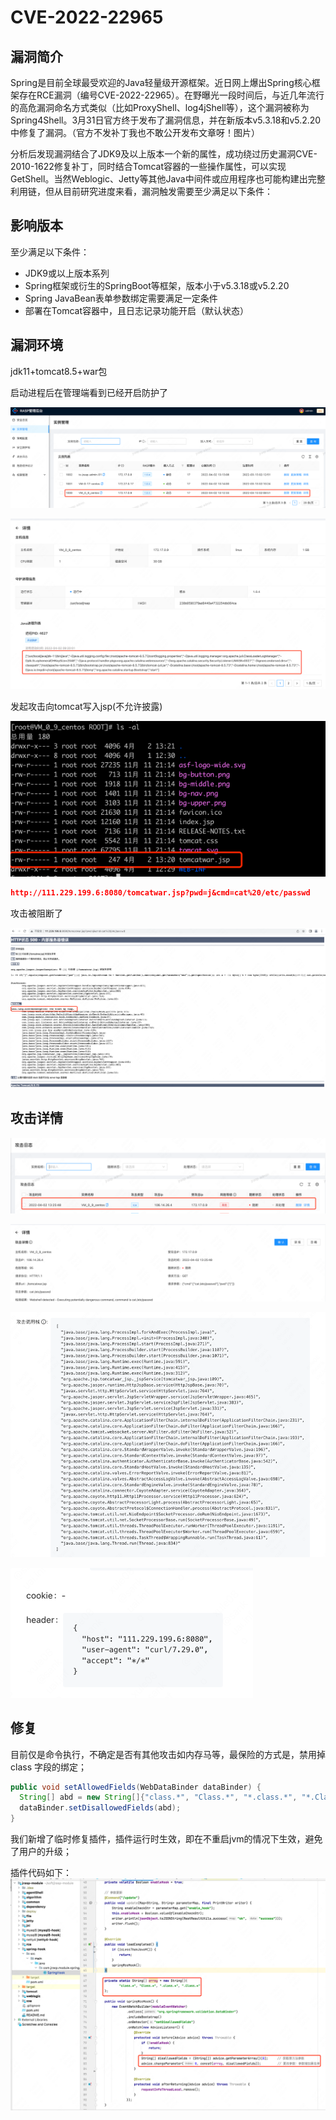 # CVE-2022-22965

## 漏洞简介
Spring是目前全球最受欢迎的Java轻量级开源框架。近日网上爆出Spring核心框架存在RCE漏洞（编号CVE-2022-22965）。在野曝光一段时间后，与近几年流行的高危漏洞命名方式类似（比如ProxyShell、log4jShell等），这个漏洞被称为Spring4Shell。3月31日官方终于发布了漏洞信息，并在新版本v5.3.18和v5.2.20中修复了漏洞。（官方不发补丁我也不敢公开发布文章呀！图片）

分析后发现漏洞结合了JDK9及以上版本一个新的属性，成功绕过历史漏洞CVE-2010-1622修复补丁，同时结合Tomcat容器的一些操作属性，可以实现GetShell。当然Weblogic、Jetty等其他Java中间件或应用程序也可能构建出完整利用链，但从目前研究进度来看，漏洞触发需要至少满足以下条件：

## 影响版本

至少满足以下条件：
+ JDK9或以上版本系列
+ Spring框架或衍生的SpringBoot等框架，版本小于v5.3.18或v5.2.20
+ Spring JavaBean表单参数绑定需要满足一定条件
+ 部署在Tomcat容器中，且日志记录功能开启（默认状态）


## 漏洞环境

jdk11+tomcat8.5+war包

启动进程后在管理端看到已经开启防护了

![img.png](../.vuepress/public/images/case/CVE-2022-22965/host_info.png)


![img_1.png](../.vuepress/public/images/case/CVE-2022-22965/process_info.png)

发起攻击向tomcat写入jsp(不允许披露)

![img_2.png](../.vuepress/public/images/case/CVE-2022-22965/tomcat_jsp.png)

```json
http://111.229.199.6:8080/tomcatwar.jsp?pwd=j&cmd=cat%20/etc/passwd
```
攻击被阻断了

![img_3.png](../.vuepress/public/images/case/CVE-2022-22965/response.png)

## 攻击详情

![img_4.png](../.vuepress/public/images/case/CVE-2022-22965/attack_Info.png)

![img_5.png](../.vuepress/public/images/case/CVE-2022-22965/attack_detail1.png)

![img_6.png](../.vuepress/public/images/case/CVE-2022-22965/attack_detail_stack.png)

![img_7.png](../.vuepress/public/images/case/CVE-2022-22965/attack_detail_http.png)

## 修复

目前仅是命令执行，不确定是否有其他攻击如内存马等，最保险的方式是，禁用掉 class 字段的绑定；
```java
public void setAllowedFields(WebDataBinder dataBinder) {
  String[] abd = new String[]{"class.*", "Class.*", "*.class.*", "*.Class.*"};
  dataBinder.setDisallowedFields(abd);
}
```
我们新增了临时修复插件，插件运行时生效，即在不重启jvm的情况下生效，避免了用户的升级；

插件代码如下：
![img_9.png](../.vuepress/public/images/case/CVE-2022-22965/spring_rce_modue.png)
